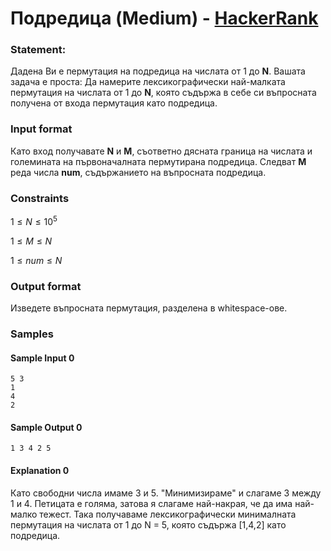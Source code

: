 # Подредица (Medium) - [HackerRank](<https://www.hackerrank.com/contests/sda-hw-7-2023/challenges/challenge-4337>)


### Statement:

Дадена Ви е пермутация на подредица на числата от 1 до **N**. Вашата задача е проста: Да намерите лексикографически най-малката пермутация на числата от 1 до **N**, която съдържа в себе си въпросната получена от входа пермутация като подредица.


### Input format

Като вход получавате **N** и **M**, съответно дясната граница на числата и големината на първоначалната пермутирана подредица. Следват **M** реда числа **num**, съдържанието на въпросната подредица.


### Constraints

$1 \le N \le 10^5$

$1 \le M \le N$

$1 \le num \le N$

### Output format

Изведете въпросната пермутация, разделена в whitespace-ове.


### Samples


#### Sample Input 0
```
5 3
1
4
2
```

#### Sample Output 0
```
1 3 4 2 5
```

#### Explanation 0
Като свободни числа имаме 3 и 5. "Минимизираме" и слагаме 3 между 1 и 4. Петицата е голяма, затова я слагаме най-накрая, че да има най-малко тежест. Така получаваме лексикографически минималната пермутация на числата от 1 до N = 5, която съдържа [1,4,2] като подредица.
